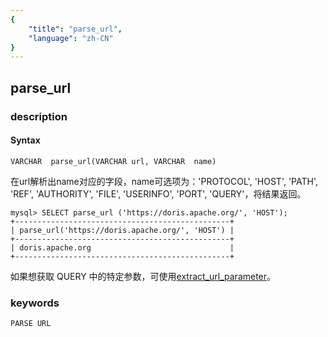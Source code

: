 ```yaml
---
{
    "title": "parse_url",
    "language": "zh-CN"
}
---
```


<!-- 
Licensed to the Apache Software Foundation (ASF) under one
or more contributor license agreements.  See the NOTICE file
distributed with this work for additional information
regarding copyright ownership.  The ASF licenses this file
to you under the Apache License, Version 2.0 (the
"License"); you may not use this file except in compliance
with the License.  You may obtain a copy of the License at

  http://www.apache.org/licenses/LICENSE-2.0

Unless required by applicable law or agreed to in writing,
software distributed under the License is distributed on an
"AS IS" BASIS, WITHOUT WARRANTIES OR CONDITIONS OF ANY
KIND, either express or implied.  See the License for the
specific language governing permissions and limitations
under the License.
-->

## parse_url
### description
#### Syntax

`VARCHAR  parse_url(VARCHAR url, VARCHAR  name)`


在url解析出name对应的字段，name可选项为：'PROTOCOL', 'HOST', 'PATH', 'REF', 'AUTHORITY', 'FILE', 'USERINFO', 'PORT', 'QUERY'，将结果返回。

```
mysql> SELECT parse_url ('https://doris.apache.org/', 'HOST');
+------------------------------------------------+
| parse_url('https://doris.apache.org/', 'HOST') |
+------------------------------------------------+
| doris.apache.org                               |
+------------------------------------------------+
```

如果想获取 QUERY 中的特定参数，可使用[extract_url_parameter](./extract_url_parameter.md)。

### keywords
    PARSE URL
